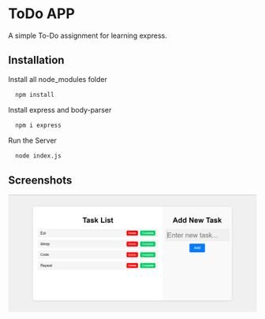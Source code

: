 # ToDo APP

A simple To-Do assignment for learning express.

## Installation

Install all node_modules folder

```bash
  npm install
```

Install express and body-parser

```bash
  npm i express
```

Run the Server

```bash
  node index.js
```

## Screenshots

![App Screenshot](https://github.com/nvenkm/toDo/blob/main/Screenshots/Screenshot%202023-07-23%20222932.png?raw=true)
